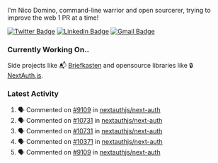 
I'm Nico Domino, command-line warrior and open sourcerer, trying to improve the web 1 PR at a time!

[![Twitter Badge](https://img.shields.io/badge/-@ndom91-1ca0f1?style=flat-square&labelColor=1ca0f1&logo=twitter&logoColor=white&link=https://twitter.com/ndom91)](https://twitter.com/ndom91) [![Linkedin Badge](https://img.shields.io/badge/-ndom91-blue?style=flat-square&logo=Linkedin&logoColor=white&link=https://www.linkedin.com/in/ndom91/)](https://www.linkedin.com/in/ndom91/) [![Gmail Badge](https://img.shields.io/badge/-yo@ndo.dev-c14438?style=flat-square&logo=mail.ru&logoColor=white&link=mailto:yo@ndo.dev)](mailto:yo@ndo.dev)

### Currently Working On..

Side projects like 📬 [Briefkasten](https://briefkastenhq.com) and opensource libraries like 🔒 [NextAuth.js](https://github.com/nextauthjs/next-auth).

<!--START_SECTION_PROFILE_VIEWS:readme-info-->
<!--END_SECTION_PROFILE_VIEWS:readme-info-->

<!--START_SECTION_DAILY_COMMIT:readme-info-->
<!--END_SECTION_DAILY_COMMIT:readme-info-->

<!--START_SECTION_WEEKLY_COMMIT:readme-info-->
<!--END_SECTION_WEEKLY_COMMIT:readme-info-->

### Latest Activity

<!--START_SECTION:activity-->
1. 🗣 Commented on [#9109](https://github.com/nextauthjs/next-auth/issues/9109#issuecomment-2081471420) in [nextauthjs/next-auth](https://github.com/nextauthjs/next-auth)
2. 🗣 Commented on [#10731](https://github.com/nextauthjs/next-auth/issues/10731#issuecomment-2081456812) in [nextauthjs/next-auth](https://github.com/nextauthjs/next-auth)
3. 🗣 Commented on [#10731](https://github.com/nextauthjs/next-auth/issues/10731#issuecomment-2081455441) in [nextauthjs/next-auth](https://github.com/nextauthjs/next-auth)
4. 🗣 Commented on [#10371](https://github.com/nextauthjs/next-auth/issues/10371#issuecomment-2081453938) in [nextauthjs/next-auth](https://github.com/nextauthjs/next-auth)
5. 🗣 Commented on [#9109](https://github.com/nextauthjs/next-auth/issues/9109#issuecomment-2081451127) in [nextauthjs/next-auth](https://github.com/nextauthjs/next-auth)
<!--END_SECTION:activity-->
